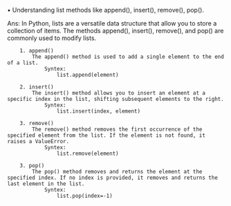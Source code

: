 • Understanding list methods like append(), insert(), remove(), pop(). 

 Ans:
        In Python, lists are a versatile data structure that allow you to store a collection of items. The methods append(), insert(), remove(), and pop() are commonly used to modify lists.

        1. append()
            The append() method is used to add a single element to the end of a list.
                Syntex: 
                    list.append(element)

        2. insert()
            The insert() method allows you to insert an element at a specific index in the list, shifting subsequent elements to the right.
                Syntex:
                    list.insert(index, element)
                
        3. remove()
            The remove() method removes the first occurrence of the specified element from the list. If the element is not found, it raises a ValueError.
                Syntex:
                    list.remove(element)
        
        3. pop()
            The pop() method removes and returns the element at the specified index. If no index is provided, it removes and returns the last element in the list.
                Syntex:
                    list.pop(index=-1)


